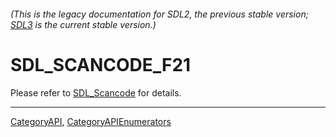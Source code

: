 ###### (This is the legacy documentation for SDL2, the previous stable version; [SDL3](https://wiki.libsdl.org/SDL3/) is the current stable version.)
# SDL_SCANCODE_F21

Please refer to [SDL_Scancode](SDL_Scancode) for details.

----
[CategoryAPI](CategoryAPI), [CategoryAPIEnumerators](CategoryAPIEnumerators)

